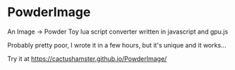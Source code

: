 # PowderImage
An Image -> Powder Toy lua script converter written in javascript and gpu.js

Probably pretty poor, I wrote it in a few hours, but it's unique and it works...

Try it at https://cactushamster.github.io/PowderImage/

